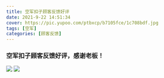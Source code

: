 ```yaml
---
title: 空军扣子顾客反馈好评
date: 2021-9-22 14:51:34
cover: https://pic.yupoo.com/ptbxcp/b7105fce/1c708bdf.jpg
tags: [空军]
categories: [顾客反馈]
---
```


###  空军扣子顾客反馈好评，感谢老板！
![](https://pic.yupoo.com/ptbxcp/c2a13571/4cf0e6ca.jpg)
![](https://pic.yupoo.com/ptbxcp/b7105fce/1c708bdf.jpg)
